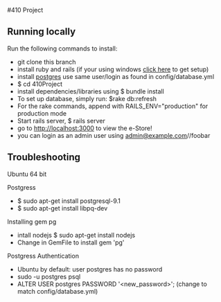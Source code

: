 #410 Project

## Running locally

Run the following commands to install:

* git clone this branch
* install ruby and rails (if your using windows [click here](http://railsinstaller.org/) to get setup)
* install [postgres](http://www.postgresql.org/) use same user/login as found in config/database.yml
* $ cd 410Project
* install dependencies/libraries using $ bundle install
* To set up database, simply run: $rake db:refresh
* For the rake commands, append with RAILS_ENV="production" for production mode
* Start rails server, $ rails server
* go to [http://localhost:3000](http://localhost:3000) to view the e-Store!
* you can login as an admin user using admin@example.com//foobar

## Troubleshooting 

Ubuntu 64 bit 

Postgress
* $ sudo apt-get install postgresql-9.1
* $ sudo apt-get install libpq-dev

Installing gem pg
* intall nodejs $ sudo apt-get install nodejs
* Change in GemFile to install gem 'pg'

Postgress Authentication
* Ubuntu by default: user postgres has no password
* sudo -u postgres psql
* ALTER USER postgres PASSWORD '<new_password>'; (change to match  config/database.yml)
